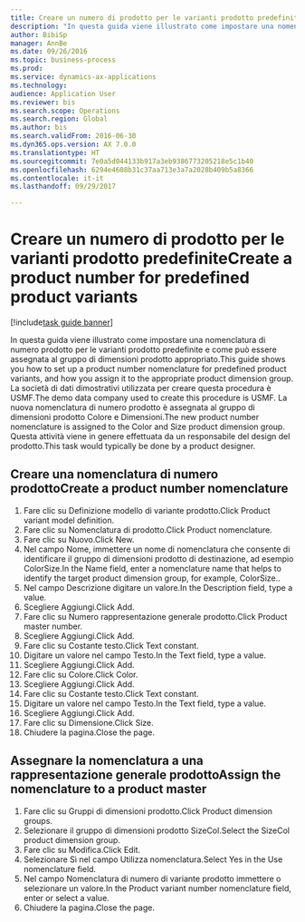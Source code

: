 ```yaml
--- 
title: Creare un numero di prodotto per le varianti prodotto predefinite
description: "In questa guida viene illustrato come impostare una nomenclatura di numero prodotto per le varianti prodotto predefinite e come può essere assegnata al gruppo di dimensioni prodotto appropriato."
author: BibiSp
manager: AnnBe
ms.date: 09/26/2016
ms.topic: business-process
ms.prod: 
ms.service: dynamics-ax-applications
ms.technology: 
audience: Application User
ms.reviewer: bis
ms.search.scope: Operations
ms.search.region: Global
ms.author: bis
ms.search.validFrom: 2016-06-30
ms.dyn365.ops.version: AX 7.0.0
ms.translationtype: HT
ms.sourcegitcommit: 7e0a5d044133b917a3eb9386773205218e5c1b40
ms.openlocfilehash: 6294e4608b31c37aa713e3a7a2028b409b5a8366
ms.contentlocale: it-it
ms.lasthandoff: 09/29/2017

---
```

# <a name="create-a-product-number-for-predefined-product-variants"></a><span data-ttu-id="4ced7-103">Creare un numero di prodotto per le varianti prodotto predefinite</span><span class="sxs-lookup"><span data-stu-id="4ced7-103">Create a product number for predefined product variants</span></span>

[!include[task guide banner](../../includes/task-guide-banner.md)]

<span data-ttu-id="4ced7-104">In questa guida viene illustrato come impostare una nomenclatura di numero prodotto per le varianti prodotto predefinite e come può essere assegnata al gruppo di dimensioni prodotto appropriato.</span><span class="sxs-lookup"><span data-stu-id="4ced7-104">This guide shows you how to set up a product number nomenclature for predefined product variants, and how you assign it to the appropriate product dimension group.</span></span> <span data-ttu-id="4ced7-105">La società di dati dimostrativi utilizzata per creare questa procedura è USMF.</span><span class="sxs-lookup"><span data-stu-id="4ced7-105">The demo data company used to create this procedure is USMF.</span></span> <span data-ttu-id="4ced7-106">La nuova nomenclatura di numero prodotto è assegnata al gruppo di dimensioni prodotto Colore e Dimensioni.</span><span class="sxs-lookup"><span data-stu-id="4ced7-106">The new product number nomenclature is assigned to the Color and Size product dimension group.</span></span> <span data-ttu-id="4ced7-107">Questa attività viene in genere effettuata da un responsabile del design del prodotto.</span><span class="sxs-lookup"><span data-stu-id="4ced7-107">This task would typically be done by a product designer.</span></span>


## <a name="create-a-product-number-nomenclature"></a><span data-ttu-id="4ced7-108">Creare una nomenclatura di numero prodotto</span><span class="sxs-lookup"><span data-stu-id="4ced7-108">Create a product number nomenclature</span></span>
1. <span data-ttu-id="4ced7-109">Fare clic su Definizione modello di variante prodotto.</span><span class="sxs-lookup"><span data-stu-id="4ced7-109">Click Product variant model definition.</span></span>
2. <span data-ttu-id="4ced7-110">Fare clic su Nomenclatura di prodotto.</span><span class="sxs-lookup"><span data-stu-id="4ced7-110">Click Product nomenclature.</span></span>
3. <span data-ttu-id="4ced7-111">Fare clic su Nuovo.</span><span class="sxs-lookup"><span data-stu-id="4ced7-111">Click New.</span></span>
4. <span data-ttu-id="4ced7-112">Nel campo Nome, immettere un nome di nomenclatura che consente di identificare il gruppo di dimensioni prodotto di destinazione, ad esempio ColorSize.</span><span class="sxs-lookup"><span data-stu-id="4ced7-112">In the Name field, enter a nomenclature name that helps to identify the target product dimension group, for example, ColorSize..</span></span>
5. <span data-ttu-id="4ced7-113">Nel campo Descrizione digitare un valore.</span><span class="sxs-lookup"><span data-stu-id="4ced7-113">In the Description field, type a value.</span></span>
6. <span data-ttu-id="4ced7-114">Scegliere Aggiungi.</span><span class="sxs-lookup"><span data-stu-id="4ced7-114">Click Add.</span></span>
7. <span data-ttu-id="4ced7-115">Fare clic su Numero rappresentazione generale prodotto.</span><span class="sxs-lookup"><span data-stu-id="4ced7-115">Click Product master number.</span></span>
8. <span data-ttu-id="4ced7-116">Scegliere Aggiungi.</span><span class="sxs-lookup"><span data-stu-id="4ced7-116">Click Add.</span></span>
9. <span data-ttu-id="4ced7-117">Fare clic su Costante testo.</span><span class="sxs-lookup"><span data-stu-id="4ced7-117">Click Text constant.</span></span>
10. <span data-ttu-id="4ced7-118">Digitare un valore nel campo Testo.</span><span class="sxs-lookup"><span data-stu-id="4ced7-118">In the Text field, type a value.</span></span>
11. <span data-ttu-id="4ced7-119">Scegliere Aggiungi.</span><span class="sxs-lookup"><span data-stu-id="4ced7-119">Click Add.</span></span>
12. <span data-ttu-id="4ced7-120">Fare clic su Colore.</span><span class="sxs-lookup"><span data-stu-id="4ced7-120">Click Color.</span></span>
13. <span data-ttu-id="4ced7-121">Scegliere Aggiungi.</span><span class="sxs-lookup"><span data-stu-id="4ced7-121">Click Add.</span></span>
14. <span data-ttu-id="4ced7-122">Fare clic su Costante testo.</span><span class="sxs-lookup"><span data-stu-id="4ced7-122">Click Text constant.</span></span>
15. <span data-ttu-id="4ced7-123">Digitare un valore nel campo Testo.</span><span class="sxs-lookup"><span data-stu-id="4ced7-123">In the Text field, type a value.</span></span>
16. <span data-ttu-id="4ced7-124">Scegliere Aggiungi.</span><span class="sxs-lookup"><span data-stu-id="4ced7-124">Click Add.</span></span>
17. <span data-ttu-id="4ced7-125">Fare clic su Dimensione.</span><span class="sxs-lookup"><span data-stu-id="4ced7-125">Click Size.</span></span>
18. <span data-ttu-id="4ced7-126">Chiudere la pagina.</span><span class="sxs-lookup"><span data-stu-id="4ced7-126">Close the page.</span></span>

## <a name="assign-the-nomenclature-to-a-product-master"></a><span data-ttu-id="4ced7-127">Assegnare la nomenclatura a una rappresentazione generale prodotto</span><span class="sxs-lookup"><span data-stu-id="4ced7-127">Assign the nomenclature to a product master</span></span>
1. <span data-ttu-id="4ced7-128">Fare clic su Gruppi di dimensioni prodotto.</span><span class="sxs-lookup"><span data-stu-id="4ced7-128">Click Product dimension groups.</span></span>
2. <span data-ttu-id="4ced7-129">Selezionare il gruppo di dimensioni prodotto SizeCol.</span><span class="sxs-lookup"><span data-stu-id="4ced7-129">Select the SizeCol product dimension group.</span></span>
3. <span data-ttu-id="4ced7-130">Fare clic su Modifica.</span><span class="sxs-lookup"><span data-stu-id="4ced7-130">Click Edit.</span></span>
4. <span data-ttu-id="4ced7-131">Selezionare Sì nel campo Utilizza nomenclatura.</span><span class="sxs-lookup"><span data-stu-id="4ced7-131">Select Yes in the Use nomenclature field.</span></span>
5. <span data-ttu-id="4ced7-132">Nel campo Nomenclatura di numero di variante prodotto immettere o selezionare un valore.</span><span class="sxs-lookup"><span data-stu-id="4ced7-132">In the Product variant number nomenclature field, enter or select a value.</span></span>
6. <span data-ttu-id="4ced7-133">Chiudere la pagina.</span><span class="sxs-lookup"><span data-stu-id="4ced7-133">Close the page.</span></span>


